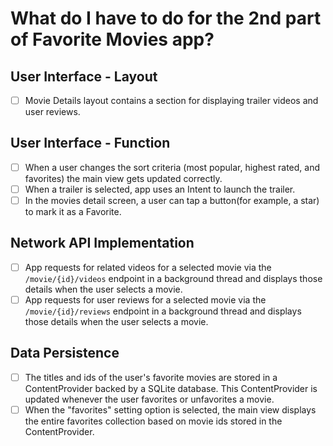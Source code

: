 # What do I have to do for the 2nd part of Favorite Movies app?

## User Interface - Layout

- [ ] Movie Details layout contains a section for displaying trailer videos and user reviews.

## User Interface - Function

- [ ] When a user changes the sort criteria (most popular, highest rated, and favorites) the main view gets updated correctly.
- [ ] When a trailer is selected, app uses an Intent to launch the trailer.
- [ ] In the movies detail screen, a user can tap a button(for example, a star) to mark it as a Favorite.

## Network API Implementation

- [ ] App requests for related videos for a selected movie via the `/movie/{id}/videos` endpoint in a background thread and displays those details when the user selects a movie.
- [ ] App requests for user reviews for a selected movie via the `/movie/{id}/reviews` endpoint in a background thread and displays those details when the user selects a movie.

## Data Persistence

- [ ] The titles and ids of the user's favorite movies are stored in a ContentProvider backed by a SQLite database. This ContentProvider is updated whenever the user favorites or unfavorites a movie.
- [ ] When the "favorites" setting option is selected, the main view displays the entire favorites collection based on movie ids stored in the ContentProvider.
